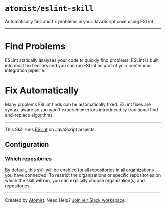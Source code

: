# `atomist/eslint-skill`
       
<!---atomist-skill-description:start--->

Automatically find and fix problems in your JavaScript
code using ESLint

<!---atomist-skill-description:end--->

---

<!---atomist-skill-long_description:start--->

# Find Problems
ESLint statically analyzes your code to quickly find problems. 
ESLint is built into most text editors and you can run ESLint
as part of your continuous integration pipeline.

# Fix Automatically
Many problems ESLint finds can be automatically fixed. ESLint
fixes are syntax-aware so you won't experience errors introduced
by traditional find-and-replace algorithms.

<!---atomist-skill-long_description:end--->

---
       
<!---atomist-skill-readme:start---> 

This Skill runs [ESLint](https://eslint.org) on JavaScript projects.
   
## Configuration


### Which repositories

By default, this skill will be enabled for all repositories in all organizations you have connected.
To restrict the organizations or specific repositories on which the skill will run, you can explicitly
choose organization(s) and repositories.

<!---atomist-skill-readme:end--->
---

Created by [Atomist][atomist].
Need Help?  [Join our Slack workspace][slack].

[atomist]: https://atomist.com/ (Atomist - How Teams Deliver Software)
[slack]: https://join.atomist.com/ (Atomist Community Slack) 
